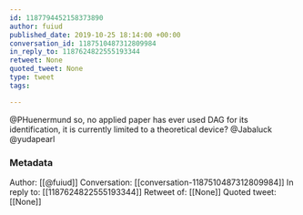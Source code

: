 ```yaml
---
id: 1187794452158373890
author: fuiud
published_date: 2019-10-25 18:14:00 +00:00
conversation_id: 1187510487312809984
in_reply_to: 1187624822555193344
retweet: None
quoted_tweet: None
type: tweet
tags:

---
```


@PHuenermund so, no applied paper has ever used DAG for its identification, it is currently limited to a theoretical device? @Jabaluck @yudapearl

### Metadata

Author: [[@fuiud]]
Conversation: [[conversation-1187510487312809984]]
In reply to: [[1187624822555193344]]
Retweet of: [[None]]
Quoted tweet: [[None]]
